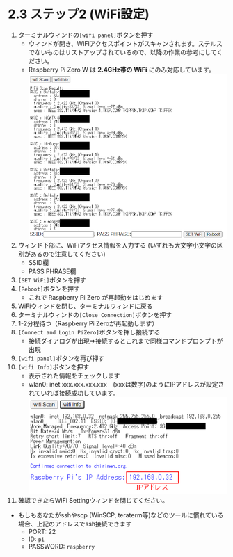 # 2.3 ステップ2 (WiFi設定)
1. ターミナルウィンドの```[wifi panel]```ボタンを押す
   * ウィンドが開き、WiFiアクセスポイントがスキャンされます。ステルスでないものはリストアップされているので、以降の作業の参考にしてください。
   * Raspberry Pi Zero W は **2.4GHz帯の WiFi** にのみ対応しています。
    ![WiFi Setting](./imgs/WiFiSetting.png)
2. ウィンド下部に、WiFiアクセス情報を入力する (いずれも大文字小文字の区別があるので注意してください)
   * SSID欄
   * PASS PHRASE欄 
3. ```[SET WiFi]```ボタンを押す
4. ```[Reboot]```ボタンを押す
   * これで Raspberry Pi Zero が再起動をはじめます
5. WiFiウィンドを閉じ、ターミナルウィンドに戻る
6. ターミナルウィンドの```[Close Connection]```ボタンを押す
7. 1-2分程待つ（Raspberry Pi Zeroが再起動します）
8. ```[Connect and Login PiZero]```ボタンを押し接続する
   * 接続ダイアログが出現⇒接続するとこれまで同様コマンドプロンプトが出現
9. ```[wifi panel]```ボタンを再び押す
10. ```[wifi Info]```ボタンを押す
    * 表示された情報をチェックします
    * wlan0: inet xxx.xxx.xxx.xxx　(xxxは数字)のようにIPアドレスが設定されていれば接続成功しています。
![WiFi Setting_IPaddress](./imgs/WiFiSettingIPaddress.png)
11.  確認できたらWiFi Settingウィンドを閉じてください。
  <!--  * あとでping chirimen.org OK も入れよう。-->
* もしもあなたがsshやscp (WinSCP, teraterm等)などのツールに慣れている場合、上記のアドレスでssh接続できます
  * PORT: 22
  * ID: ```pi```
  * PASSWORD: ```raspberry```
